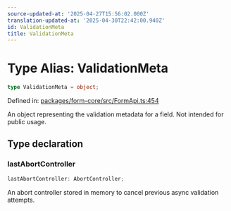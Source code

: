 ```yaml
---
source-updated-at: '2025-04-27T15:56:02.000Z'
translation-updated-at: '2025-04-30T22:42:00.940Z'
id: ValidationMeta
title: ValidationMeta
---
```


<!-- DO NOT EDIT: this page is autogenerated from the type comments -->

# Type Alias: ValidationMeta

```ts
type ValidationMeta = object;
```

Defined in: [packages/form-core/src/FormApi.ts:454](https://github.com/TanStack/form/blob/main/packages/form-core/src/FormApi.ts#L454)

An object representing the validation metadata for a field. Not intended for public usage.

## Type declaration

### lastAbortController

```ts
lastAbortController: AbortController;
```

An abort controller stored in memory to cancel previous async validation attempts.
